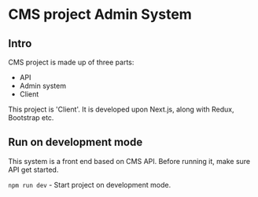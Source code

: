 # CMS project Admin System

## Intro

CMS project is made up of three parts:

- API
- Admin system
- Client

This project is 'Client'. It is developed upon Next.js, along with Redux, Bootstrap etc.

## Run on development mode

This system is a front end based on CMS API. Before running it, make sure API get started.

`npm run dev` - Start project on development mode.
